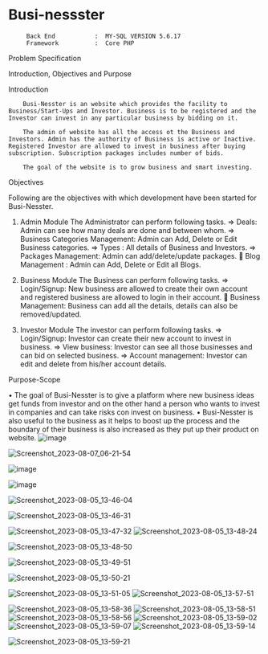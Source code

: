 # Busi-nessster
         Back End	        :  MY-SQL VERSION 5.6.17
         Framework	        :  Core PHP
Problem Specification

Introduction, Objectives and Purpose

Introduction

		Busi-Nesster is an website which provides the facility to Business/Start-Ups and Investor. Business is to be registered and the Investor can invest in any particular business by bidding on it. 

		The admin of website has all the access ot the Business and Investors. Admin has the authority of Business is active or Inactive. Registered Investor are allowed to invest in business after buying subscription. Subscription packages includes number of bids.

		The goal of the website is to grow business and smart investing.

Objectives

Following are the objectives with which development have been started for Busi-Nesster.
1)	Admin Module
The Administrator can perform following tasks.
=>	Deals:
 Admin can see how many deals are done and between whom.
=>	Business Categories Management:
Admin can Add, Delete or Edit Business categories.
=>	Types :
All details of Business and Investors.
=>	Packages Management:
Admin can add/delete/update packages.
	Blog Management :
Admin can  Add, Delete or Edit all Blogs.



2)	Business Module
The Business can perform following tasks.
=>	Login/Signup:
New business are allowed to create their own account and registered business are allowed to login in their account.
	Business Management:
Business can add all the details, details can also be removed/updated. 

3)	Investor Module
The investor can perform following tasks.
=>	Login/Signup:
Investor can create their new account to invest in business.
=>	View business:
 Investor can see all those businesses and can bid on selected business.
=>	Account management:
Investor can edit and delete from his/her account details.

 Purpose-Scope

•	The goal of Busi-Nesster is to give a platform where new business ideas get funds from investor and on the other hand a person who wants to invest in companies and can take risks con invest on business.
•	Busi-Nesster is also useful to the business as it helps to boost up the  process and the boundary of their business is also increased as they put up their product on website.
![image](https://github.com/DevJariwala5/Busi-nessster/assets/111644496/e90dbc60-6d7d-4433-8eeb-ba4e5872d6b2)

![Screenshot_2023-08-07_06-21-54](https://github.com/DevJariwala5/Busi-nessster/assets/111644496/7b64220d-3920-4d58-ba38-31149fc806cd)



![image](https://github.com/DevJariwala5/Busi-nessster/assets/111644496/c24888e7-204c-43ae-8dcf-4d11c8eb7a63)

![image](https://github.com/DevJariwala5/Busi-nessster/assets/111644496/fa35ec63-685c-4722-98cc-4bb12e6f723f)

![Screenshot_2023-08-05_13-46-04](https://github.com/DevJariwala5/Busi-nessster/assets/111644496/cf831c96-033b-46b2-b146-9cf7b6949b4c)

![Screenshot_2023-08-05_13-46-31](https://github.com/DevJariwala5/Busi-nessster/assets/111644496/7759d161-c971-410c-b840-230ed41d7c26)

![Screenshot_2023-08-05_13-47-32](https://github.com/DevJariwala5/Busi-nessster/assets/111644496/7b4e63b9-86f8-45d5-a38c-b9023a3f821d)
![Screenshot_2023-08-05_13-48-24](https://github.com/DevJariwala5/Busi-nessster/assets/111644496/4824f8d2-6966-4e8e-9201-0319ab7e4e76)

![Screenshot_2023-08-05_13-48-50](https://github.com/DevJariwala5/Busi-nessster/assets/111644496/ef114050-50c9-4a0e-b91c-3424208e598c)

![Screenshot_2023-08-05_13-49-51](https://github.com/DevJariwala5/Busi-nessster/assets/111644496/f76dd281-4143-4843-b7a7-97cd5eb86796)

![Screenshot_2023-08-05_13-50-21](https://github.com/DevJariwala5/Busi-nessster/assets/111644496/2205743f-1464-4fb4-a8d6-e8b96a192bd2)

![Screenshot_2023-08-05_13-51-05](https://github.com/DevJariwala5/Busi-nessster/assets/111644496/0a26de44-9d5a-4bd8-87ec-4d5d7460427c)
![Screenshot_2023-08-05_13-57-51](https://github.com/DevJariwala5/Busi-nessster/assets/111644496/385571f2-bd8a-4a8e-b0f3-7cc42ec557cc)

![Screenshot_2023-08-05_13-58-36](https://github.com/DevJariwala5/Busi-nessster/assets/111644496/c059b358-6f9f-49ea-b812-bbfe64a74ca4)
![Screenshot_2023-08-05_13-58-51](https://github.com/DevJariwala5/Busi-nessster/assets/111644496/2b671945-93a2-4624-aefa-3215c7fdb933)
![Screenshot_2023-08-05_13-58-56](https://github.com/DevJariwala5/Busi-nessster/assets/111644496/013d2526-e3d2-4dae-b005-f8ba2bc148ee)
![Screenshot_2023-08-05_13-59-02](https://github.com/DevJariwala5/Busi-nessster/assets/111644496/3d0d13fb-0a71-434e-a34d-94900c0a0877)
![Screenshot_2023-08-05_13-59-07](https://github.com/DevJariwala5/Busi-nessster/assets/111644496/e1547f12-3887-4923-ad75-4985b719f6bc)
![Screenshot_2023-08-05_13-59-14](https://github.com/DevJariwala5/Busi-nessster/assets/111644496/9aca0830-008b-4697-a4a1-fbffb172e94d)


![Screenshot_2023-08-05_13-59-21](https://github.com/DevJariwala5/Busi-nessster/assets/111644496/f4619746-2d7c-446f-ae6c-6ad0b41de638)






